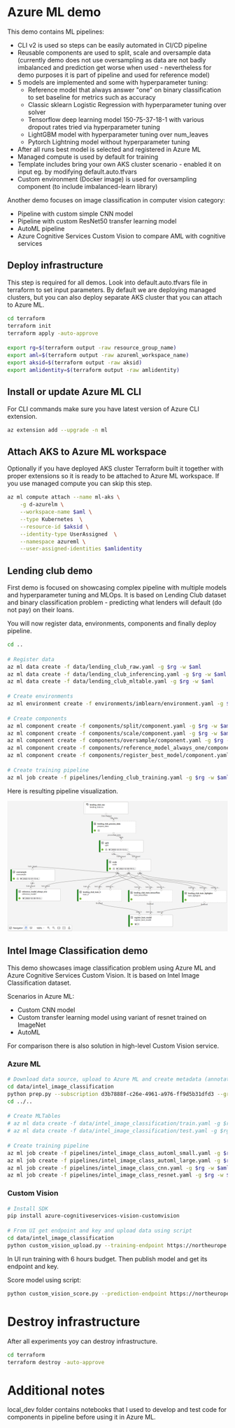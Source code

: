 # Azure ML demo

This demo contains ML pipelines:
- CLI v2 is used so steps can be easily automated in CI/CD pipeline
- Reusable components are used to split, scale and oversample data (currently demo does not use oversampling as data are not badly imbalanced and prediction get worse when used - nevertheless for demo purposes it is part of pipeline and used for reference model)
- 5 models are implemented and some with hyperparameter tuning:
  - Reference model that always answer "one" on binary classification to set baseline for metrics such as accuracy
  - Classic sklearn Logistic Regression with hyperparameter tuning over solver
  - Tensorflow deep learning model 150-75-37-18-1 with various dropout rates tried via hyperparameter tuning
  - LightGBM model with hyperparameter tuning over num_leaves
  - Pytorch Lightning model without hyperparameter tuning
- After all runs best model is selected and registered in Azure ML
- Managed compute is used by default for training
- Template includes bring your own AKS cluster scenario - enabled it on input eg. by modifying default.auto.tfvars
- Custom environment (Docker image) is used for oversampling component (to include imbalanced-learn library)

Another demo focuses on image classification in computer vision category:
- Pipeline with custom simple CNN model
- Pipeline with custom ResNet50 transfer learning model
- AutoML pipeline
- Azure Cognitive Services Custom Vision to compare AML with cognitive services

## Deploy infrastructure
This step is required for all demos. Look into default.auto.tfvars file in terraform to set input parameters. By default we are deploying managed clusters, but you can also deploy separate AKS cluster that you can attach to Azure ML.

```bash
cd terraform
terraform init
terraform apply -auto-approve

export rg=$(terraform output -raw resource_group_name)
export aml=$(terraform output -raw azureml_workspace_name)
export aksid=$(terraform output -raw aksid)
export amlidentity=$(terraform output -raw amlidentity)
```

## Install or update Azure ML CLI
For CLI commands make sure you have latest version of Azure CLI extension.

```bash
az extension add --upgrade -n ml
```

## Attach AKS to Azure ML workspace
Optionally if you have deployed AKS cluster Terraform built it together with proper extensions so it is ready to be attached to Azure ML workspace. If you use managed compute you can skip this step.

```bash
az ml compute attach --name ml-aks \
    -g d-azurelm \
    --workspace-name $aml \
    --type Kubernetes  \
    --resource-id $aksid \
    --identity-type UserAssigned  \
    --namespace azureml \
    --user-assigned-identities $amlidentity
```

## Lending club demo
First demo is focused on showcasing complex pipeline with multiple models and hyperparameter tuning and MLOps. It is based on Lending Club dataset and binary classification problem - predicting what lenders will default (do not pay) on their loans.

You will now register data, environments, components and finally deploy pipeline.

```bash
cd ..

# Register data
az ml data create -f data/lending_club_raw.yaml -g $rg -w $aml
az ml data create -f data/lending_club_inferencing.yaml -g $rg -w $aml
az ml data create -f data/lending_club_mltable.yaml -g $rg -w $aml

# Create environments
az ml environment create -f environments/imblearn/environment.yaml -g $rg -w $aml

# Create components
az ml component create -f components/split/component.yaml -g $rg -w $aml
az ml component create -f components/scale/component.yaml -g $rg -w $aml
az ml component create -f components/oversample/component.yaml -g $rg -w $aml
az ml component create -f components/reference_model_always_one/component.yaml -g $rg -w $aml
az ml component create -f components/register_best_model/component.yaml -g $rg -w $aml

# Create training pipeline
az ml job create -f pipelines/lending_club_training.yaml -g $rg -w $aml
```

Here is resulting pipeline visualization.

![Pipeline](./images/pipeline.png)

## Intel Image Classification demo
This demo showcases image classification problem using Azure ML and Azure Cognitive Services Custom Vision. It is based on Intel Image Classification dataset. 

Scenarios in Azure ML:
- Custom CNN model
- Custom transfer learning model using variant of resnet trained on ImageNet
- AutoML

For comparison there is also solution in high-level Custom Vision service.


### Azure ML

```bash
# Download data source, upload to Azure ML and create metadata (annotations and MLTable files)
cd data/intel_image_classification
python prep.py --subscription d3b7888f-c26e-4961-a976-ff9d5b31dfd3 --group d-azurelm --workspace aml-am0bg611
cd ../..

# Create MLTables
# az ml data create -f data/intel_image_classification/train.yaml -g $rg -w $aml
# az ml data create -f data/intel_image_classification/test.yaml -g $rg -w $aml

# Create training pipeline
az ml job create -f pipelines/intel_image_class_automl_small.yaml -g $rg -w $aml
az ml job create -f pipelines/intel_image_class_automl_large.yaml -g $rg -w $aml
az ml job create -f pipelines/intel_image_class_cnn.yaml -g $rg -w $aml
az ml job create -f pipelines/intel_image_class_resnet.yaml -g $rg -w $aml
```

### Custom Vision

```bash
# Install SDK
pip install azure-cognitiveservices-vision-customvision

# From UI get endpoint and key and upload data using script
cd data/intel_image_classification
python custom_vision_upload.py --training-endpoint https://northeurope.api.cognitive.microsoft.com/ --training-key a5e94be5af04427296bd604f3d8f505d
```

In UI run training with 6 hours budget. Then publish model and get its endpoint and key.

Score model using script:

```bash
python custom_vision_score.py --prediction-endpoint https://northeurope.api.cognitive.microsoft.com/ --prediction-key 2d4c9330d93a4c4c87a58f1b38fc22c5 --project-id 90818496-fef6-4183-ba51-18dfdaefba77 --publish-name mymodel
```

# Destroy infrastructure
After all experiments yoy can destroy infrastructure.

```bash
cd terraform
terraform destroy -auto-approve
```

# Additional notes
local_dev folder contains notebooks that I used to develop and test code for components in pipeline before using it in Azure ML.

